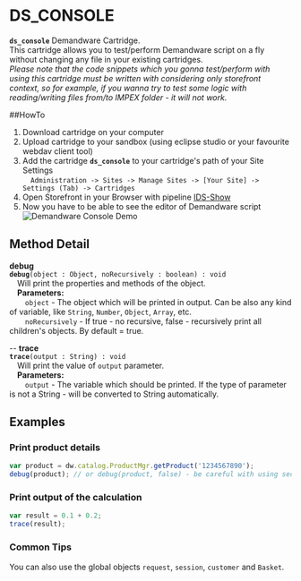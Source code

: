# DS_CONSOLE
**`ds_console`** Demandware Cartridge.<br/>
This cartridge allows you to test/perform Demandware script on a fly without changing any file in your existing cartridges.<br/>
*Please note that the code snippets which you gonna test/perform with using this cartridge must be written with considering only storefront context, so for example, if you wanna try to test some logic with reading/writing files from/to IMPEX folder - it will not work.*

##HowTo
1. Download cartridge on your computer
2. Upload cartridge to your sandbox (using eclipse studio or your favourite webdav client tool)
3. Add the cartridge **`ds_console`** to your cartridge's path of your Site Settings<br/>
&emsp;`Administration -> Sites -> Manage Sites -> [Your Site] -> Settings (Tab) -> Cartridges`
4. Open Storefront in your Browser with pipeline [IDS-Show](https://host-name/on/demandware.store/Sites-Site-ID-Site/default/IDS-Show)
5. Now you have to be able to see the editor of Demandware script<br/>
![Demandware Console Demo](https://github.com/vmmelnic/sfcc/raw/master/cartridges/ds_console/dsconsole_demo.png "Demandware Console Demo")

## Method Detail
**debug**<br/>
**`debug`**`(object : Object, noRecursively : boolean) : void`<br/>
&emsp;Will print the properties and methods of the object.<br/>
&emsp;**Parameters:**<br/>
&emsp;&emsp;`object` - The object which will be printed in output. Can be also any kind of variable, like `String`, `Number`, `Object`, `Array`, etc.<br/>
&emsp;&emsp;`noRecursively` - If true - no recursive, false - recursively print all children's objects. By default = true.

--
**trace**<br/>
**`trace`**`(output : String) : void`<br/>
&emsp;Will print the value of `output` parameter.<br/>
&emsp;**Parameters:**<br/>
&emsp;&emsp;`output` - The variable which should be printed. If the type of parameter is not a String - will be converted to String automatically.

## Examples
### Print product details
```javascript
var product = dw.catalog.ProductMgr.getProduct('1234567890');
debug(product); // or debug(product, false) - be careful with using second parameter!
```

### Print output of the calculation
```javascript
var result = 0.1 + 0.2;
trace(result);
```

### Common Tips
You can also use the global objects `request`, `session`, `customer` and `Basket`.